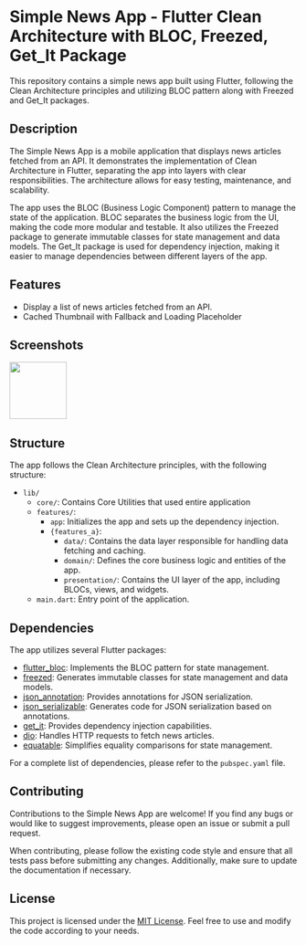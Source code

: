 
# Simple News App - Flutter Clean Architecture with BLOC, Freezed, Get_It Package

This repository contains a simple news app built using Flutter, following the Clean Architecture principles and utilizing BLOC pattern along with Freezed and Get_It packages.

## Description

The Simple News App is a mobile application that displays news articles fetched from an API. It demonstrates the implementation of Clean Architecture in Flutter, separating the app into layers with clear responsibilities. The architecture allows for easy testing, maintenance, and scalability.

The app uses the BLOC (Business Logic Component) pattern to manage the state of the application. BLOC separates the business logic from the UI, making the code more modular and testable. It also utilizes the Freezed package to generate immutable classes for state management and data models. The Get_It package is used for dependency injection, making it easier to manage dependencies between different layers of the app.

## Features

- Display a list of news articles fetched from an API.
- Cached Thumbnail with Fallback and Loading Placeholder

## Screenshots
<img src="https://github.com/mimamch/news_app_clean_architecture/blob/main/screenshot1.png" width="100">


## Structure

The app follows the Clean Architecture principles, with the following structure:

- `lib/`
  - `core/`: Contains Core Utilities that used entire application
  - `features/`:
    - `app`: Initializes the app and sets up the dependency injection.
    - `{features_a}`:
        - `data/`: Contains the data layer responsible for handling data fetching and caching.
        - `domain/`: Defines the core business logic and entities of the app.
        - `presentation/`: Contains the UI layer of the app, including BLOCs, views, and widgets.
  - `main.dart`: Entry point of the application.

## Dependencies

The app utilizes several Flutter packages:

- [flutter_bloc](https://pub.dev/packages/flutter_bloc): Implements the BLOC pattern for state management.
- [freezed](https://pub.dev/packages/freezed): Generates immutable classes for state management and data models.
- [json_annotation](https://pub.dev/packages/json_annotation): Provides annotations for JSON serialization.
- [json_serializable](https://pub.dev/packages/json_serializable): Generates code for JSON serialization based on annotations.
- [get_it](https://pub.dev/packages/get_it): Provides dependency injection capabilities.
- [dio](https://pub.dev/packages/dio): Handles HTTP requests to fetch news articles.
- [equatable](https://pub.dev/packages/equatable): Simplifies equality comparisons for state management.

For a complete list of dependencies, please refer to the `pubspec.yaml` file.

## Contributing

Contributions to the Simple News App are welcome! If you find any bugs or would like to suggest improvements, please open an issue or submit a pull request.

When contributing, please follow the existing code style and ensure that all tests pass before submitting any changes. Additionally, make sure to update the documentation if necessary.

## License

This project is licensed under the [MIT License](LICENSE). Feel free to use and modify the code according to your needs.



